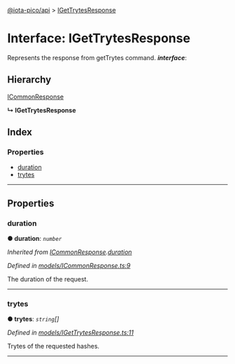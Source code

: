[@iota-pico/api](../README.md) > [IGetTrytesResponse](../interfaces/igettrytesresponse.md)

# Interface: IGetTrytesResponse

Represents the response from getTrytes command.
*__interface__*: 

## Hierarchy

 [ICommonResponse](icommonresponse.md)

**↳ IGetTrytesResponse**

## Index

### Properties

* [duration](igettrytesresponse.md#duration)
* [trytes](igettrytesresponse.md#trytes)

---

## Properties

<a id="duration"></a>

###  duration

**●  duration**:  *`number`* 

*Inherited from [ICommonResponse](icommonresponse.md).[duration](icommonresponse.md#duration)*

*Defined in [models/ICommonResponse.ts:9](https://github.com/iota-pico/api/blob/5406202/src/models/ICommonResponse.ts#L9)*

The duration of the request.

___

<a id="trytes"></a>

###  trytes

**●  trytes**:  *`string`[]* 

*Defined in [models/IGetTrytesResponse.ts:11](https://github.com/iota-pico/api/blob/5406202/src/models/IGetTrytesResponse.ts#L11)*

Trytes of the requested hashes.

___

